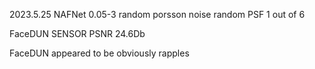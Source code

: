 2023.5.25
NAFNet
0.05-3 random porsson noise
random PSF 1 out of 6

FaceDUN 
SENSOR PSNR 24.6Db

FaceDUN appeared to be obviously rapples


 
 
 
 
 
